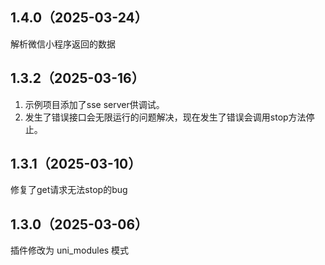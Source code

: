 ## 1.4.0（2025-03-24）
解析微信小程序返回的数据
## 1.3.2（2025-03-16）
1. 示例项目添加了sse server供调试。
2. 发生了错误接口会无限运行的问题解决，现在发生了错误会调用stop方法停止。
## 1.3.1（2025-03-10）
修复了get请求无法stop的bug
## 1.3.0（2025-03-06）
插件修改为 uni_modules 模式
